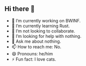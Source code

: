 ## Hi there 👋

- 🔭 I’m currently working on BWINF.
- 🌱 I’m currently learning Rust.
- 👯 I’m not looking to collaborate.
- 🤔 I’m looking for help with nothing.
- 💬 Ask me about nothing.
- 📫 How to reach me: No.
- 😄 Pronouns: he/him
- ⚡ Fun fact: I love cats.
